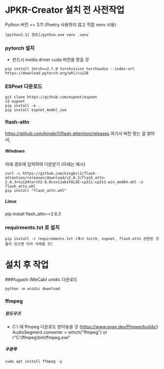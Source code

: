 # JPKR-Creator 설치 전 사전작업
Python 버전 == 3.11 
(Poetry 사용하지 않고 직접 venv 사용)
```
[python3.11 경로]/python.exe venv .venv
```
### pytorch 설치
- 반드시 nvidia driver cuda 버전을 맞출 것
```
pip install torch==2.7.0 torchvision torchaudio --index-url https://download.pytorch.org/whl/cu128
```
### ESPnet 다운로드
```
git clone https://github.com/espnet/espnet
cd espnet
pip install -e .
pip install espnet_model_zoo
```
### flash-attn
https://github.com/kingbri1/flash-attention/releases
여기서 버전 맞는 걸 찾아서,
##### Windows
아래 경로에 입력하여 다운받기 (아래는 예시)
```
curl -L https://github.com/kingbri1/flash-attention/releases/download/v2.8.3/flash_attn-2.8.3+cu124torch2.6.0cxx11abiFALSE-cp311-cp311-win_amd64.whl -o flash_attn.whl
pip install "flash_attn.whl"
```
##### Linux
pip install flash_attn==2.8.3

### requirments.txt 로 설치
```
pip install -r requirements.txt (혹시 torch, espnet, flash-attn 관련된 것들이 있으면 미리 삭제할 것)
```
# 설치 후 작업

###fugashi (MeCab) unidic 다운로드
```
python -m unidic download
```
### ffmpeg

##### 윈도우즈
- C:\ 에 ffmpeg 다운로드 받아놓을 것 (https://www.gyan.dev/ffmpeg/builds/)
AudioSegment.converter = which("ffmpeg") or r"C:\ffmpeg\bin\ffmpeg.exe"

##### 우분투
```
sudo apt install ffmpeg -y
```
